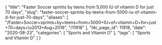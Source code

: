{
    "title": "Faster Soccer sprints by teens from 5,000 IU of vitamin D for just 70 days",
    "slug": "faster-soccer-sprints-by-teens-from-5000-iu-of-vitamin-d-for-just-70-days",
    "aliases": [
        "/Faster+Soccer+sprints+by+teens+from+5000+IU+of+vitamin+D+for+just+70+days+\u2013+Aug+2019",
        "/11918"
    ],
    "tiki_page_id": 11918,
    "date": "2020-08-23",
    "categories": [
        "Sports and Vitamin D"
    ],
    "tags": [
        "Sports and Vitamin D"
    ]
}